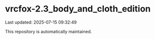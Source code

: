 # vrcfox-2.3_body_and_cloth_edition

Last updated: 2025-07-15 09:32:49

This repository is automatically maintained.
